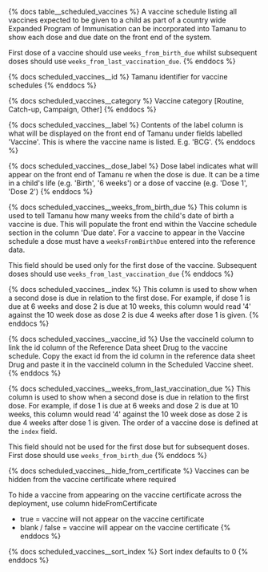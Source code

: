{% docs table__scheduled_vaccines %}
A vaccine schedule listing all vaccines expected to be given to a child as part of a country wide Expanded Program of 
Immunisation can be incorporated into Tamanu to show each dose and due date on the front end of the system. 

First dose of a vaccine should use `weeks_from_birth_due` whilst subsequent doses should use 
`weeks_from_last_vaccination_due`.
{% enddocs %}

{% docs scheduled_vaccines__id %}
Tamanu identifier for vaccine schedules
{% enddocs %}

{% docs scheduled_vaccines__category %}
Vaccine category [Routine, Catch-up, Campaign, Other]
{% enddocs %}

{% docs scheduled_vaccines__label %}
Contents of the label column is what will be displayed on the front end of Tamanu 
under fields labelled 'Vaccine'. This is where the vaccine name is listed. E.g. 'BCG'.
{% enddocs %}

{% docs scheduled_vaccines__dose_label %}
Dose label indicates what will appear on the front end of Tamanu re when the dose is due. It can be a time in a child's 
life (e.g. 'Birth', '6 weeks') or a dose of vaccine (e.g. 'Dose 1', 'Dose 2')
{% enddocs %}

{% docs scheduled_vaccines__weeks_from_birth_due %}
This column is used to tell Tamanu how many weeks from the child's date of birth a vaccine is due. This will populate 
the front end within the Vaccine schedule section in the column 'Due date'. For a vaccine to appear in the Vaccine 
schedule a dose must have a `weeksFromBirthDue` entered into the reference data. 

This field should be used only for the first dose of the vaccine. Subsequent doses should use 
`weeks_from_last_vaccination_due`
{% enddocs %}

{% docs scheduled_vaccines__index %}
This column is used to show when a second dose is due in relation to the first dose. For example, if dose 1 is due at 6 
weeks and dose 2 is due at 10 weeks, this column would read '4' against the 10 week dose as dose 2 is due 4 weeks after 
dose 1 is given.
{% enddocs %}

{% docs scheduled_vaccines__vaccine_id %}
Use the vaccineId column to link the id column of the Reference Data sheet Drug to the vaccine schedule. Copy the exact 
id from the id column in the reference data sheet Drug and paste it in the vaccineId column in the Scheduled Vaccine 
sheet.
{% enddocs %}

{% docs scheduled_vaccines__weeks_from_last_vaccination_due %}
This column is used to show when a second dose is due in relation to the first dose. For example, if dose 1 is due at 6 
weeks and dose 2 is due at 10 weeks, this column would read '4' against the 10 week dose as dose 2 is due 4 weeks after 
dose 1 is given. The order of a vaccine dose is defined at the `index` field. 

This field should not be used for the first dose but for subsequent doses. First dose should use `weeks_from_birth_due`
{% enddocs %}

{% docs scheduled_vaccines__hide_from_certificate %}
Vaccines can be hidden from the vaccine certificate where required

To hide a vaccine from appearing on the vaccine certificate across the deployment, use column hideFromCertificate
- true = vaccine will not appear on the vaccine certificate
- blank / false = vaccine will appear on the vaccine certificate
{% enddocs %}

{% docs scheduled_vaccines__sort_index %}
Sort index defaults to 0
{% enddocs %}
